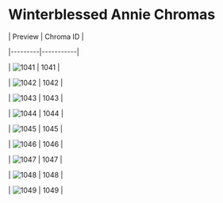 # Winterblessed Annie Chromas


| Preview | Chroma ID |

|---------|-----------|

| ![1041](https://raw.communitydragon.org/latest/plugins/rcp-be-lol-game-data/global/default/v1/champion-chroma-images/1/1041.png) | 1041 |

| ![1042](https://raw.communitydragon.org/latest/plugins/rcp-be-lol-game-data/global/default/v1/champion-chroma-images/1/1042.png) | 1042 |

| ![1043](https://raw.communitydragon.org/latest/plugins/rcp-be-lol-game-data/global/default/v1/champion-chroma-images/1/1043.png) | 1043 |

| ![1044](https://raw.communitydragon.org/latest/plugins/rcp-be-lol-game-data/global/default/v1/champion-chroma-images/1/1044.png) | 1044 |

| ![1045](https://raw.communitydragon.org/latest/plugins/rcp-be-lol-game-data/global/default/v1/champion-chroma-images/1/1045.png) | 1045 |

| ![1046](https://raw.communitydragon.org/latest/plugins/rcp-be-lol-game-data/global/default/v1/champion-chroma-images/1/1046.png) | 1046 |

| ![1047](https://raw.communitydragon.org/latest/plugins/rcp-be-lol-game-data/global/default/v1/champion-chroma-images/1/1047.png) | 1047 |

| ![1048](https://raw.communitydragon.org/latest/plugins/rcp-be-lol-game-data/global/default/v1/champion-chroma-images/1/1048.png) | 1048 |

| ![1049](https://raw.communitydragon.org/latest/plugins/rcp-be-lol-game-data/global/default/v1/champion-chroma-images/1/1049.png) | 1049 |